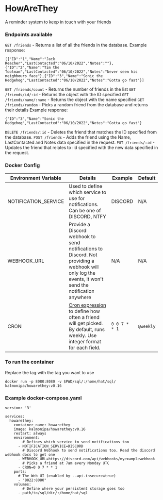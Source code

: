 # HowAreThey
A reminder system to keep in touch with your friends

### Endpoints available
`GET /friends` - Returns a list of all the friends in the database.
	Example response:
```
[{"ID":"1","Name":"Jack Reacher","LastContacted":"06/10/2022","Notes":""},{"ID":"2","Name":"Tim the Toolman","LastContacted":"06/10/2022","Notes":"Never seen his neighbours face"},{"ID":"3","Name":"Sonic the Hedgehog","LastContacted":"06/10/2022","Notes":"Gotta go fast"}]
```
`GET /friends/count` - Returns the number of friends in the list
`GET /friends/id/:id` - Returns the object with the ID specified
`GET /friends/name/:name` - Returns the object with the name specified
`GET /friends/random` - Picks a random friend from the database and returns their details
	Example response:
```
{"ID":"3","Name":"Sonic the Hedgehog","LastContacted":"06/10/2022","Notes":"Gotta go fast"}
```
`DELETE /friends/:id` - Deletes the friend that matches the ID specified from the database.
`POST /friends` - Adds the friend using the Name, LastContacted and Notes data specified in the request.
`PUT /friends/:id` - Updates the friend that relates to :id specified with the new data specified in the request.


### Docker Config
| Environment Variable | Details | Example | Default |
|---|---|---|---|
| NOTIFICATION_SERVICE | Used to define which service to use for notifications. Can be one of DISCORD, NTFY | DISCORD | N/A |
| WEBHOOK_URL | Provide a Discord webhook to send notifications to Discord. Not providing a webhook will only log the events, it won't send the notification anywhere | N/A | N/A |
| CRON | [Cron expression](https://crontab.guru/) to define how often a friend will get picked. By default, runs weekly. Use integer format for each field. | `0 0 7 * * 1` | `@weekly` |

### To run the container
Replace the tag with the tag you want to use
```
docker run -p 8080:8080 -v $PWD/sql/:/home/hat/sql/ kalmonipa/howarethey:v0.16
```

### Example docker-compose.yaml
```
version: '3'

services:
  howarethey:
    container_name: howarethey
    image: kalmonipa/howarethey:v0.16
    restart: always
    environment:
        # Defines which service to send notifications too
      - NOTIFICATION_SERVICE=DISCORD
        # Discord Webhook to send notifications too. Read the discord webhook docs to get one
      - WEBHOOK_URL=https://discord.com/api/webhooks/myexamplewebhook
        # Picks a friend at 7am every Monday UTC
      - CRON=0 0 7 * * 1
    ports:
      # The Web UI (enabled by --api.insecure=true)
      - "8022:8080"
    volumes:
        # Define where your persistent storage goes too
      - path/to/sql/dir/:/home/hat/sql
```

